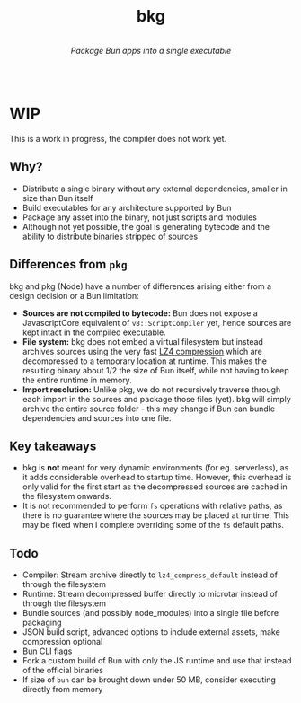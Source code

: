 <div align="center">
<br>
<h1>bkg</h1><br>
<i>
Package Bun apps into a single executable
</i>
<!--<br><br>
<a href="https://lgtm.com/projects/g/theseyan/arian/context:javascript"><img alt="LGTM Grade" src="https://img.shields.io/lgtm/grade/javascript/github/theseyan/arian?logo=lgtm"></a>-->

<br><br>
</div>

# WIP

This is a work in progress, the compiler does not work yet.

## Why?
- Distribute a single binary without any external dependencies, smaller in size than Bun itself
- Build executables for any architecture supported by Bun
- Package any asset into the binary, not just scripts and modules
- Although not yet possible, the goal is generating bytecode and the ability to distribute binaries stripped of sources

## Differences from `pkg`

bkg and pkg (Node) have a number of differences arising either from a design decision or a Bun limitation:
- **Sources are not compiled to bytecode:** Bun does not expose a JavascriptCore equivalent of `v8::ScriptCompiler` yet, hence sources are kept intact in the compiled executable.
- **File system:** bkg does not embed a virtual filesystem but instead archives sources using the very fast [LZ4 compression](https://github.com/lz4/lz4) which are decompressed to a temporary location at runtime. This makes the resulting binary about 1/2 the size of Bun itself, while not having to keep the entire runtime in memory.
- **Import resolution:** Unlike pkg, we do not recursively traverse through each import in the sources and package those files (yet). bkg will simply archive the entire source folder - this may change if Bun can bundle dependencies and sources into one file.

## Key takeaways

- bkg is **not** meant for very dynamic environments (for eg. serverless), as it adds considerable overhead to startup time. However, this overhead is only valid for the first start as the decompressed sources are cached in the filesystem onwards.
- It is not recommended to perform `fs` operations with relative paths, as there is no guarantee where the sources may be placed at runtime. This may be fixed when I complete overriding some of the `fs` default paths.

## Todo

- Compiler: Stream archive directly to `lz4_compress_default` instead of through the filesystem
- Runtime: Stream decompressed buffer directly to microtar instead of through the filesystem
- Bundle sources (and possibly node_modules) into a single file before packaging
- JSON build script, advanced options to include external assets, make compression optional
- Bun CLI flags
- Fork a custom build of Bun with only the JS runtime and use that instead of the official binaries
- If size of `bun` can be brought down under 50 MB, consider executing directly from memory